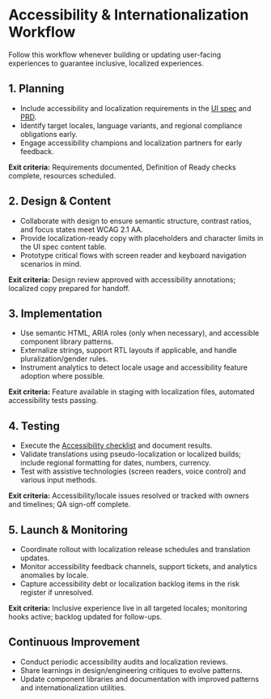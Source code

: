 # Accessibility & Internationalization Workflow

Follow this workflow whenever building or updating user-facing experiences to guarantee inclusive, localized experiences.

## 1. Planning
- Include accessibility and localization requirements in the [UI spec](../templates/UI-spec.md) and [PRD](../templates/PRD.md).
- Identify target locales, language variants, and regional compliance obligations early.
- Engage accessibility champions and localization partners for early feedback.

**Exit criteria:** Requirements documented, Definition of Ready checks complete, resources scheduled.

## 2. Design & Content
- Collaborate with design to ensure semantic structure, contrast ratios, and focus states meet WCAG 2.1 AA.
- Provide localization-ready copy with placeholders and character limits in the UI spec content table.
- Prototype critical flows with screen reader and keyboard navigation scenarios in mind.

**Exit criteria:** Design review approved with accessibility annotations; localized copy prepared for handoff.

## 3. Implementation
- Use semantic HTML, ARIA roles (only when necessary), and accessible component library patterns.
- Externalize strings, support RTL layouts if applicable, and handle pluralization/gender rules.
- Instrument analytics to detect locale usage and accessibility feature adoption where possible.

**Exit criteria:** Feature available in staging with localization files, automated accessibility tests passing.

## 4. Testing
- Execute the [Accessibility checklist](../templates/Accessibility-checklist.md) and document results.
- Validate translations using pseudo-localization or localized builds; include regional formatting for dates, numbers, currency.
- Test with assistive technologies (screen readers, voice control) and various input methods.

**Exit criteria:** Accessibility/locale issues resolved or tracked with owners and timelines; QA sign-off complete.

## 5. Launch & Monitoring
- Coordinate rollout with localization release schedules and translation updates.
- Monitor accessibility feedback channels, support tickets, and analytics anomalies by locale.
- Capture accessibility debt or localization backlog items in the risk register if unresolved.

**Exit criteria:** Inclusive experience live in all targeted locales; monitoring hooks active; backlog updated for follow-ups.

## Continuous Improvement
- Conduct periodic accessibility audits and localization reviews.
- Share learnings in design/engineering critiques to evolve patterns.
- Update component libraries and documentation with improved patterns and internationalization utilities.
